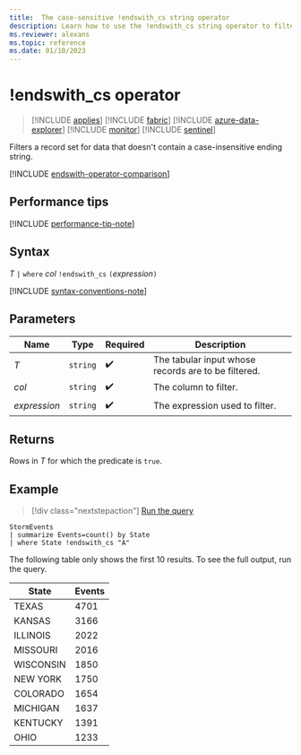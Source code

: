 ```yaml
---
title:  The case-sensitive !endswith_cs string operator
description: Learn how to use the !endswith_cs string operator to filter data that doesn't contain a case-insensitive string. 
ms.reviewer: alexans
ms.topic: reference
ms.date: 01/10/2023
---
```

# !endswith_cs operator

> [!INCLUDE [applies](../includes/applies-to-version/applies.md)] [!INCLUDE [fabric](../includes/applies-to-version/fabric.md)] [!INCLUDE [azure-data-explorer](../includes/applies-to-version/azure-data-explorer.md)] [!INCLUDE [monitor](../includes/applies-to-version/monitor.md)] [!INCLUDE [sentinel](../includes/applies-to-version/sentinel.md)]

Filters a record set for data that doesn't contain a case-insensitive ending string.

[!INCLUDE [endswith-operator-comparison](../includes/endswith-operator-comparison.md)]

## Performance tips

[!INCLUDE [performance-tip-note](../includes/performance-tip-note.md)]

## Syntax

*T* `|` `where` *col* `!endswith_cs` `(`*expression*`)`  

[!INCLUDE [syntax-conventions-note](../includes/syntax-conventions-note.md)]

## Parameters

| Name | Type | Required | Description |
|--|--|--|--|
| *T* | `string` |  :heavy_check_mark:| The tabular input whose records are to be filtered. |
| *col* | `string` |  :heavy_check_mark: | The column to filter. |
| *expression* | `string` |  :heavy_check_mark: | The expression used to filter. |

## Returns

Rows in *T* for which the predicate is `true`.

## Example

> [!div class="nextstepaction"]
> <a href="https://dataexplorer.azure.com/clusters/help/databases/Samples?query=H4sIAAAAAAAAAwsuyS/KdS1LzSsp5qpRKC7NzU0syqxKVYAI2Sbnl+aVaGgqJFUqBJcklqQC1ZRnpBalQngKiql5KcXlmSUZ8cnFCkqOSgAvfsIqTgAAAA==" target="_blank">Run the query</a>

```kusto
StormEvents
| summarize Events=count() by State
| where State !endswith_cs "A"
```

The following table only shows the first 10 results. To see the full output, run the query.

|State| Events|
|--|--|
|TEXAS| 4701|
|KANSAS| 3166|
|ILLINOIS| 2022|
|MISSOURI| 2016|
|WISCONSIN| 1850|
|NEW YORK| 1750|
|COLORADO| 1654|
|MICHIGAN| 1637|
|KENTUCKY| 1391|
|OHIO| 1233|
